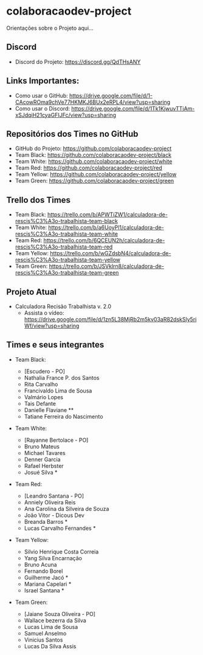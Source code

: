# colaboracaodev-project
Orientações sobre o Projeto aqui...

## Discord
  - Discord do Projeto: https://discord.gg/QdTHsANY 

## Links Importantes:
 - Como usar o GitHub: https://drive.google.com/file/d/1-CAcowROma9chVe77HKMKJ6BUx2eRPL4/view?usp=sharing
 - Como usar o Discord: https://drive.google.com/file/d/1Tk1KjwuvTTjAm-xSJdqiH21cyaGFIJFc/view?usp=sharing

 ## Repositórios dos Times no GitHub
 - GitHub do Projeto: https://github.com/colaboracaodev-project
 - Team Black: https://github.com/colaboracaodev-project/black
 - Team White: https://github.com/colaboracaodev-project/white
 - Team Red: https://github.com/colaboracaodev-project/red
 - Team Yellow: https://github.com/colaboracaodev-project/yellow
 - Team Green: https://github.com/colaboracaodev-project/green

## Trello dos Times
 - Team Black: https://trello.com/b/APWTiZW1/calculadora-de-rescis%C3%A3o-trabalhista-team-black
 - Team White: https://trello.com/b/a6UoyPl1/calculadora-de-rescis%C3%A3o-trabalhista-team-white
 - Team Red: https://trello.com/b/6QCEUN2h/calculadora-de-rescis%C3%A3o-trabalhista-team-red
 - Team Yellow: https://trello.com/b/wGZdsbN4/calculadora-de-rescis%C3%A3o-trabalhista-team-yellow
 - Team Green: https://trello.com/b/JSVklrn8/calculadora-de-rescis%C3%A3o-trabalhista-team-green

## Projeto Atual
 - Calculadora Recisão Trabalhista v. 2.0
    - Assista o vídeo: https://drive.google.com/file/d/1zn5L38MjRb2m5kv03aR82dskSly5riWf/view?usp=sharing

## Times e seus integrantes
 - Team Black:
    - [Escudero - PO]
    - Nathalia France P. dos Santos
    - Rita Carvalho
    - Francivaldo Lima de Sousa 
    - Valmário Lopes
    - Tais Defante
    - Danielle Flaviane **
    - Tatiane Ferreira do Nascimento 

- Team White:
    - [Rayanne Bertolace - PO]
    - Bruno Mateus
    - Michael Tavares
    - Denner Garcia
    - Rafael Herbster
    - Josué Silva *

- Team Red:
    - [Leandro Santana - PO]
    - Anniely Oliveira Reis 
    - Ana Carolina da Silveira de Souza
    - João Vitor - Dicous Dev
    - Breanda Barros *
    - Lucas Carvalho Fernandes *

- Team Yellow:
    - Silvio Henrique Costa Correia 
    - Yang Silva Encarnação
    - Bruno Acuna
    - Fernando Borel
    - Guilherme Jacó *
    - Mariana Capelari *
    - Israel Santana *

- Team Green:	
    - [Jaiane Souza Oliveira - PO]
    - Wallace bezerra da Silva 
    - Lucas Lima de Sousa
    - Samuel Anselmo
    - Vinicius Santos 
    - Lucas Da Silva Assis